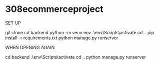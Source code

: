 # 308ecommerceproject

SET UP

git clone 
cd backend 
python -m venv env
.\env\Scripts\activate
cd ..
pip install -r requirements.txt 
python manage.py runserver

WHEN OPENING AGAIN

cd backend
.\env\Scripts\activate
cd ..
python manage.py runserver
